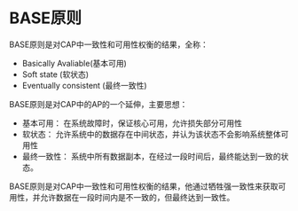 # BASE原则
BASE原则是对CAP中一致性和可用性权衡的结果，全称：
- Basically Avaliable(基本可用)
- Soft state (软状态)
- Eventually consistent (最终一致性)

BASE原则是对CAP中的AP的一个延伸，主要思想：
- 基本可用： 在系统故障时，保证核心可用，允许损失部分可用性
- 软状态： 允许系统中的数据存在中间状态，并认为该状态不会影响系统整体可用性
- 最终一致性： 系统中所有数据副本，在经过一段时间后，最终能达到一致的状态。

BASE原则是对CAP中一致性和可用性权衡的结果，他通过牺牲强一致性来获取可用性，并允许数据在一段时间内是不一致的，但最终达到一致性。